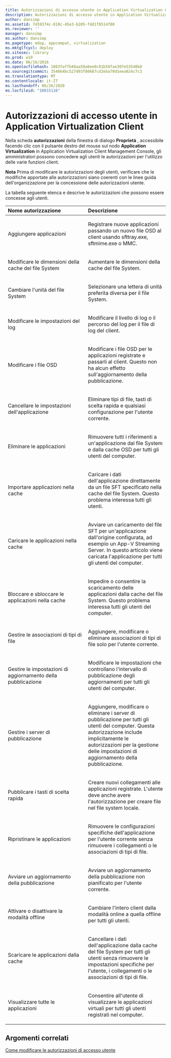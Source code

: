 ```yaml
---
title: Autorizzazioni di accesso utente in Application Virtualization Client
description: Autorizzazioni di accesso utente in Application Virtualization Client
author: dansimp
ms.assetid: 7459374c-810c-45e3-b205-fdd1f8514f80
ms.reviewer: ''
manager: dansimp
ms.author: dansimp
ms.pagetype: mdop, appcompat, virtualization
ms.mktglfcycl: deploy
ms.sitesec: library
ms.prod: w10
ms.date: 06/16/2016
ms.openlocfilehash: 1083faffb48aa58a0ee0c81b58fae307e53548b8
ms.sourcegitcommit: 354664bc527d93f80687cd2eba70d1eea024c7c3
ms.translationtype: MT
ms.contentlocale: it-IT
ms.lasthandoff: 06/26/2020
ms.locfileid: "10815116"
---
```

# Autorizzazioni di accesso utente in Application Virtualization Client


Nella scheda **autorizzazioni** della finestra di dialogo **Proprietà** , accessibile facendo clic con il pulsante destro del mouse sul nodo **Application Virtualization** in Application Virtualization Client Management Console, gli amministratori possono concedere agli utenti le autorizzazioni per l'utilizzo delle varie funzioni client.

**Nota**  Prima di modificare le autorizzazioni degli utenti, verificare che le modifiche apportate alle autorizzazioni siano coerenti con le linee guida dell'organizzazione per la concessione delle autorizzazioni utente.

 

La tabella seguente elenca e descrive le autorizzazioni che possono essere concesse agli utenti.

<table>
<colgroup>
<col width="50%" />
<col width="50%" />
</colgroup>
<thead>
<tr class="header">
<th align="left">Nome autorizzazione</th>
<th align="left">Descrizione</th>
</tr>
</thead>
<tbody>
<tr class="odd">
<td align="left"><p>Aggiungere applicazioni</p></td>
<td align="left"><p>Registrare nuove applicazioni passando un nuovo file OSD al client usando sfttray.exe, sftmime.exe o MMC.</p></td>
</tr>
<tr class="even">
<td align="left"><p>Modificare le dimensioni della cache del file System</p></td>
<td align="left"><p>Aumentare le dimensioni della cache del file System.</p></td>
</tr>
<tr class="odd">
<td align="left"><p>Cambiare l'unità del file System</p></td>
<td align="left"><p>Selezionare una lettera di unità preferita diversa per il file System.</p></td>
</tr>
<tr class="even">
<td align="left"><p>Modificare le impostazioni del log</p></td>
<td align="left"><p>Modificare il livello di log o il percorso del log per il file di log del client.</p></td>
</tr>
<tr class="odd">
<td align="left"><p>Modificare i file OSD</p></td>
<td align="left"><p>Modificare i file OSD per le applicazioni registrate e passarli al client. Questo non ha alcun effetto sull'aggiornamento della pubblicazione.</p></td>
</tr>
<tr class="even">
<td align="left"><p>Cancellare le impostazioni dell'applicazione</p></td>
<td align="left"><p>Eliminare tipi di file, tasti di scelta rapida e qualsiasi configurazione per l'utente corrente.</p></td>
</tr>
<tr class="odd">
<td align="left"><p>Eliminare le applicazioni</p></td>
<td align="left"><p>Rimuovere tutti i riferimenti a un'applicazione dal file System e dalla cache OSD per tutti gli utenti del computer.</p></td>
</tr>
<tr class="even">
<td align="left"><p>Importare applicazioni nella cache</p></td>
<td align="left"><p>Caricare i dati dell'applicazione direttamente da un file SFT specificato nella cache del file System. Questo problema interessa tutti gli utenti.</p></td>
</tr>
<tr class="odd">
<td align="left"><p>Caricare le applicazioni nella cache</p></td>
<td align="left"><p>Avviare un caricamento del file SFT per un'applicazione dall'origine configurata, ad esempio un App-V Streaming Server. In questo articolo viene caricata l'applicazione per tutti gli utenti del computer.</p></td>
</tr>
<tr class="even">
<td align="left"><p>Bloccare e sbloccare le applicazioni nella cache</p></td>
<td align="left"><p>Impedire o consentire la scaricamento delle applicazioni dalla cache del file System. Questo problema interessa tutti gli utenti del computer.</p></td>
</tr>
<tr class="odd">
<td align="left"><p>Gestire le associazioni di tipi di file</p></td>
<td align="left"><p>Aggiungere, modificare o eliminare associazioni di tipi di file solo per l'utente corrente.</p></td>
</tr>
<tr class="even">
<td align="left"><p>Gestire le impostazioni di aggiornamento della pubblicazione</p></td>
<td align="left"><p>Modificare le impostazioni che controllano l'intervallo di pubblicazione degli aggiornamenti per tutti gli utenti del computer.</p></td>
</tr>
<tr class="odd">
<td align="left"><p>Gestire i server di pubblicazione</p></td>
<td align="left"><p>Aggiungere, modificare o eliminare i server di pubblicazione per tutti gli utenti del computer. Questa autorizzazione include implicitamente le autorizzazioni per la gestione delle impostazioni di aggiornamento della pubblicazione.</p></td>
</tr>
<tr class="even">
<td align="left"><p>Pubblicare i tasti di scelta rapida</p></td>
<td align="left"><p>Creare nuovi collegamenti alle applicazioni registrate. L'utente deve anche avere l'autorizzazione per creare file nel file system locale.</p></td>
</tr>
<tr class="odd">
<td align="left"><p>Ripristinare le applicazioni</p></td>
<td align="left"><p>Rimuovere le configurazioni specifiche dell'applicazione per l'utente corrente senza rimuovere i collegamenti o le associazioni di tipi di file.</p></td>
</tr>
<tr class="even">
<td align="left"><p>Avviare un aggiornamento della pubblicazione</p></td>
<td align="left"><p>Avviare un aggiornamento della pubblicazione non pianificato per l'utente corrente.</p></td>
</tr>
<tr class="odd">
<td align="left"><p>Attivare o disattivare la modalità offline</p></td>
<td align="left"><p>Cambiare l'intero client dalla modalità online a quella offline per tutti gli utenti.</p></td>
</tr>
<tr class="even">
<td align="left"><p>Scaricare le applicazioni dalla cache</p></td>
<td align="left"><p>Cancellare i dati dell'applicazione dalla cache del file System per tutti gli utenti senza rimuovere le impostazioni specifiche per l'utente, i collegamenti o le associazioni di tipi di file.</p></td>
</tr>
<tr class="odd">
<td align="left"><p>Visualizzare tutte le applicazioni</p></td>
<td align="left"><p>Consentire all'utente di visualizzare le applicazioni virtuali per tutti gli utenti registrati nel computer.</p></td>
</tr>
</tbody>
</table>

 

## Argomenti correlati


[Come modificare le autorizzazioni di accesso utente](how-to-change-user-access-permissions.md)

 

 





